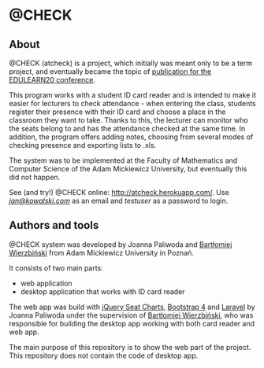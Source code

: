 # @CHECK

## About
@CHECK (atcheck) is a project, which initially was meant only to be a term project, and eventually became the topic of [publication for the EDULEARN20 conference](https://library.iated.org/view/JASSEM2020@CH). 

This program works with a student ID card reader and is intended to make it easier for lecturers to check attendance - 
when entering the class, students register their presence with their ID card and choose a place in the classroom they want to take. 
Thanks to this, the lecturer can monitor who the seats belong to and has the attendance checked at the same time. 
In addition, the program offers adding notes, choosing from several modes of checking presence and exporting lists to .xls. 

The system was to be implemented at the Faculty of Mathematics and Computer Science of the Adam Mickiewicz University, 
but eventually this did not happen.

See (and try!) @CHECK online: http://atcheck.herokuapp.com/. Use *jan@kowalski.com* as an email and *testuser* as a password to login.

## Authors and tools
@CHECK system was developed by Joanna Paliwoda and [Bartłomiej Wierzbiński](https://pl.linkedin.com/in/bart%C5%82omiej-wierzbi%C5%84ski-494795b5) from Adam Mickiewicz University in Poznań. 

It consists of two main parts:
- web application
- desktop application that works with ID card reader

The web app was build with [jQuery Seat Charts](https://github.com/mateuszmarkowski/jQuery-Seat-Charts), [Bootstrap 4](https://getbootstrap.com/) and [Laravel](https://laravel.com/) by Joanna Paliwoda under the supervision of 
[Bartłomiej Wierzbiński](https://pl.linkedin.com/in/bart%C5%82omiej-wierzbi%C5%84ski-494795b5), who was responsible for building the desktop app working with both card reader and web app. 

The main purpose of this repository is to show the web part of the project. This repository does not contain the code of desktop app.


